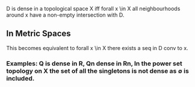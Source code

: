 D is dense in a topological space X iff forall x \in X all neighbourhoods around x have a non-empty intersection with D.

## In Metric Spaces
This becomes equivalent to forall x \in X there exists a seq in D conv to x.

### Examples: Q is dense in R, Qn dense in Rn, In the power set topology on X the set of all the singletons is not dense as $\emptyset$ is included.
